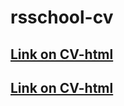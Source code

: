 # rsschool-cv

## [Link on CV-html](https://RuslanSakovich.github.io/rsschool-cv/)
## [Link on CV-html](https://RuslanSakovich.github.io/rsschool-cv/cv)

